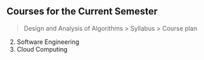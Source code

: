 ## Courses for the Current Semester

> Design and Analysis of Algorithms
    > Syllabus
    > Course plan
2. Software Engineering
3. Cloud Computing
